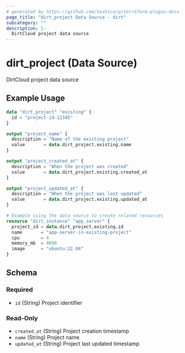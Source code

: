 ```yaml
---
# generated by https://github.com/hashicorp/terraform-plugin-docs
page_title: "dirt_project Data Source - dirt"
subcategory: ""
description: |-
  DirtCloud project data source
---
```


# dirt_project (Data Source)

DirtCloud project data source

## Example Usage

```terraform
data "dirt_project" "existing" {
  id = "project-id-12345"
}

output "project_name" {
  description = "Name of the existing project"
  value       = data.dirt_project.existing.name
}

output "project_created_at" {
  description = "When the project was created"
  value       = data.dirt_project.existing.created_at
}

output "project_updated_at" {
  description = "When the project was last updated"
  value       = data.dirt_project.existing.updated_at
}

# Example using the data source to create related resources
resource "dirt_instance" "app_server" {
  project_id = data.dirt_project.existing.id
  name       = "app-server-in-existing-project"
  cpu        = 4
  memory_mb  = 4096
  image      = "ubuntu:22.04"
}
```

<!-- schema generated by tfplugindocs -->
## Schema

### Required

- `id` (String) Project identifier

### Read-Only

- `created_at` (String) Project creation timestamp
- `name` (String) Project name
- `updated_at` (String) Project last updated timestamp
